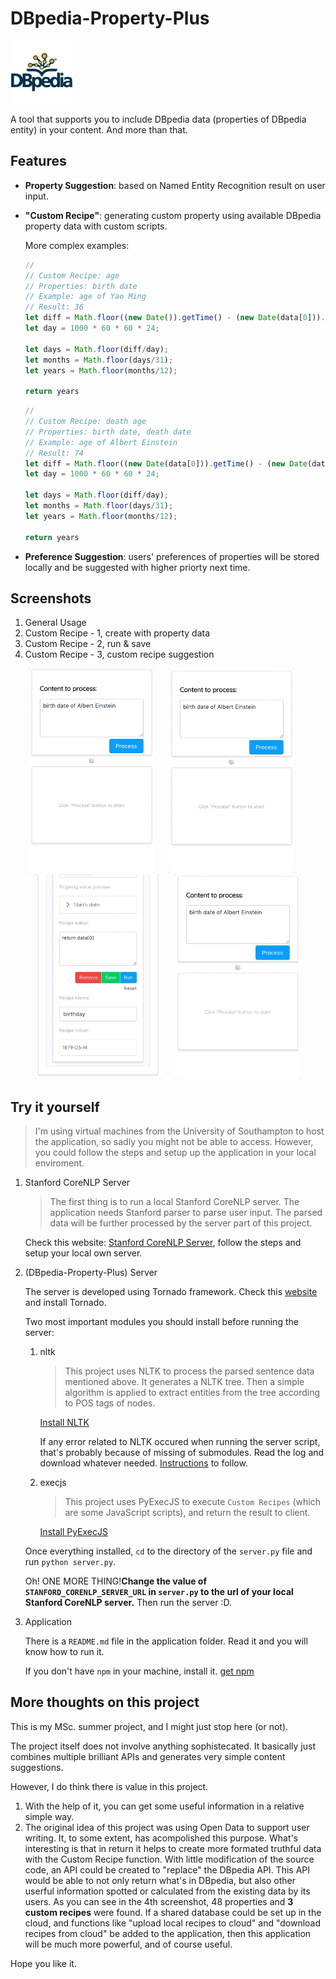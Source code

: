 # DBpedia-Property-Plus 

<p><img src="./other/dbpedia_property_plus.png" width="100"></p>

A tool that supports you to include DBpedia data (properties of DBpedia entity) in your content. And more than that.

## Features

- **Property Suggestion**: based on Named Entity Recognition result on user input.
- **"Custom Recipe"**: generating custom property using available DBpedia property data with custom scripts.

    More complex examples:
    
    ```JavaScript
    //
    // Custom Recipe: age
    // Properties: birth date
    // Example: age of Yao Ming
    // Result: 36
    let diff = Math.floor((new Date()).getTime() - (new Date(data[0])).getTime());
    let day = 1000 * 60 * 60 * 24;

    let days = Math.floor(diff/day);
    let months = Math.floor(days/31);
    let years = Math.floor(months/12);

    return years
    ```
    
    ```JavaScript
    //
    // Custom Recipe: death age
    // Properties: birth date, death date
    // Example: age of Albert Einstein
    // Result: 74
    let diff = Math.floor((new Date(data[0])).getTime() - (new Date(data[1])).getTime());
    let day = 1000 * 60 * 60 * 24;

    let days = Math.floor(diff/day);
    let months = Math.floor(days/31);
    let years = Math.floor(months/12);

    return years
    ```
- **Preference Suggestion**: users' preferences of properties will be stored locally and be suggested with higher priorty next time.

## Screenshots

1. General Usage 
2. Custom Recipe - 1, create with property data 
3. Custom Recipe - 2, run & save
4. Custom Recipe - 3, custom recipe suggestion
<p align="center">
<img src="./other/1.gif" width="200" style="margin-right: 20px;">
<img src="./other/2.gif" width="200" style="margin-right: 20px;">
<img src="./other/3.gif" width="200" style="margin-right: 20px;">
<img src="./other/4.gif" width="200">
    </p>







## Try it yourself

> I'm using virtual machines from the University of Southampton to host the application, so sadly you might not be able to access. However, you could follow the steps and setup up the application in your local enviroment.

1. Stanford CoreNLP Server

    > The first thing is to run a local Stanford CoreNLP server. The application needs Stanford parser to parse user input. The parsed data will be further processed by the server part of this project.

    Check this website: [Stanford CoreNLP Server](https://stanfordnlp.github.io/CoreNLP/corenlp-server.html), follow the steps and setup your local own server.

2. (DBpedia-Property-Plus) Server

    The server is developed using Tornado framework. Check this [website](http://www.tornadoweb.org/en/stable/) and install Tornado.

    Two most important modules you should install before running the server:
      1. nltk

            > This project uses NLTK to process the parsed sentence data mentioned above. It generates a NLTK tree. Then a simple algorithm is applied to extract entities from the tree according to POS tags of nodes.

            [Install NLTK](http://www.nltk.org/install.html)

            If any error related to NLTK occured when running the server script, that's probably because of missing of submodules. Read the log and download whatever needed. [Instructions](http://www.nltk.org/data.html) to follow.

      2. execjs

          > This project uses PyExecJS to execute `Custom Recipes` (which are some JavaScript scripts), and return the result to client. 

          [Install PyExecJS](https://pypi.python.org/pypi/PyExecJS)

    Once everything installed, `cd` to the directory of the `server.py` file and run `python server.py`.

    Oh! ONE MORE THING!**Change the value of `STANFORD_CORENLP_SERVER_URL` in `server.py` to the url of your local Stanford CoreNLP server.** Then run the server :D.
  
3. Application

    There is a `README.md` file in the application folder. Read it and you will know how to run it.

    If you don't have `npm` in your machine, install it. [get npm](https://www.npmjs.com/get-npm?utm_source=house&utm_medium=homepage&utm_campaign=free%20orgs&utm_term=Install%20npm)
  
## More thoughts on this project

This is my MSc. summer project, and I might just stop here (or not).

The project itself does not involve anything sophistecated. It basically just combines multiple brilliant APIs and generates very simple content suggestions. 

However, I do think there is value in this project. 

1. With the help of it, you can get some useful information in a relative simple way.
2. The original idea of this project was using Open Data to support user writing. It, to some extent, has acompolished this purpose. What's interesting is that in return it helps to create more formated truthful data with the Custom Recipe function. With little modification of the source code, an API could be created to "replace" the DBpedia API. This API would be able to not only return what's in DBpedia, but also other userful information spotted or calculated from the existing data by its users. As you can see in the 4th screenshot, 48 properties and **3 custom recipes** were found. If a shared database could be set up in the cloud, and functions like "upload local recipes to cloud" and "download recipes from cloud" be added to the application, then this application will be much more powerful, and of course useful.

Hope you like it.

